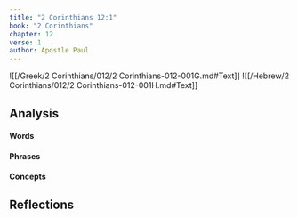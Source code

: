 ```yaml
---
title: "2 Corinthians 12:1"
book: "2 Corinthians"
chapter: 12
verse: 1
author: Apostle Paul
---
```

![[/Greek/2 Corinthians/012/2 Corinthians-012-001G.md#Text]]
![[/Hebrew/2 Corinthians/012/2 Corinthians-012-001H.md#Text]]

## Analysis

#### Words

#### Phrases

#### Concepts

## Reflections
